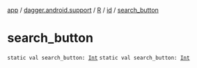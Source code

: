[app](../../../index.md) / [dagger.android.support](../../index.md) / [R](../index.md) / [id](index.md) / [search_button](./search_button.md)

# search_button

`static val search_button: `[`Int`](https://kotlinlang.org/api/latest/jvm/stdlib/kotlin/-int/index.html)
`static val search_button: `[`Int`](https://kotlinlang.org/api/latest/jvm/stdlib/kotlin/-int/index.html)